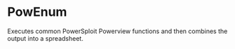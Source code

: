 # PowEnum
Executes common PowerSploit Powerview functions and then combines the output into a spreadsheet.
